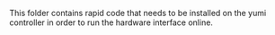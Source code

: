 This folder contains rapid code that needs to be installed on the yumi controller in order to run the hardware interface online.
